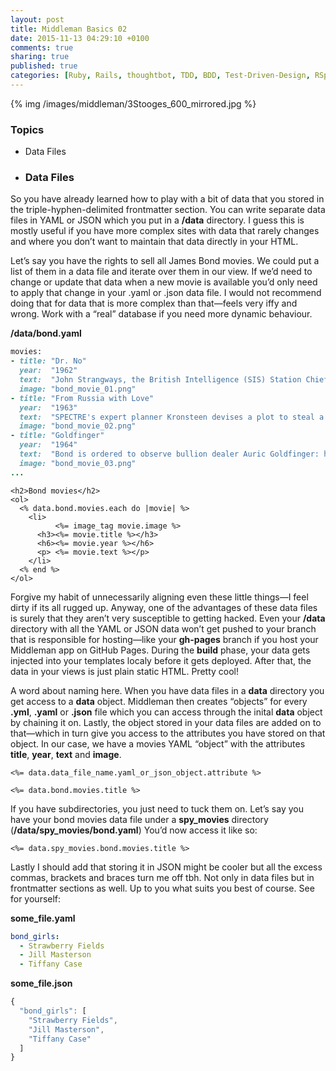 ```yaml
---
layout: post
title: Middleman Basics 02
date: 2015-11-13 04:29:10 +0100
comments: true
sharing: true
published: true 
categories: [Ruby, Rails, thoughtbot, TDD, BDD, Test-Driven-Design, RSpec, Factory Girl]
---
```


{% img /images/middleman/3Stooges_600_mirrored.jpg %}

### Topics

+ Data Files

+ ### Data Files

So you have already learned how to play with a bit of data that you stored in the triple-hyphen-delimited frontmatter section. You can write separate data files in YAML or JSON which you put in a **/data** directory. I guess this is mostly useful if you have more complex sites with data that rarely changes and where you don’t want to maintain that data directly in your HTML.

Let’s say you have the rights to sell all James Bond movies. We could put a list of them in a data file and iterate over them in our view. If we’d need to change or update that data when a new movie is available you’d only need to apply that change in your .yaml or .json data file. I would not recommend doing that for data that is more complex than that—feels very iffy and wrong. Work with a “real” database if you need more dynamic behaviour. 

**/data/bond.yaml**

``` ruby
movies:
- title: "Dr. No"
  year:  "1962"
  text:  "John Strangways, the British Intelligence (SIS) Station Chief in Jamaica, is killed. In response, British agent James Bond—also known as 007—is sent to Jamaica to investigate the circumstances. During his investigation Bond meets Quarrel, a Cayman fisherman, who had been working with Strangways around the nearby islands to collect mineral samples. One of the islands was Crab Key, home to the reclusive Dr. No."
  image: "bond_movie_01.png"
- title: "From Russia with Love"
  year:  "1963"
  text:  "SPECTRE's expert planner Kronsteen devises a plot to steal a Lektor cryptographic device from the Soviets and sell it back to them while exacting revenge on Bond for killing their agent Dr. No; ex-SMERSH operative Rosa Klebb is in charge of the mission. She recruits Donald "Red" Grant as an assassin and Tatiana Romanova, a cipher clerk at the Soviet consulate in Istanbul, as the unwitting bait."
  image: "bond_movie_02.png"
- title: "Goldfinger"
  year:  "1964"
  text:  "Bond is ordered to observe bullion dealer Auric Goldfinger: he sees Goldfinger cheating at cards and stops him by distracting his employee, who is subsequently killed by Goldfinger's Korean manservant Oddjob. Bond is then instructed to investigate Goldfinger's gold smuggling and he follows the dealer to Switzerland. Bond is captured when he reconnoitres Goldfinger's plant and is drugged; he is taken to Goldfinger's Kentucky stud farm and is imprisoned. He escapes briefly to witness Goldfinger's meeting with U.S. mafiosi, who have brought the materials he needs for an operation to rob Fort Knox."
  image: "bond_movie_03.png"
...
```

``` erb
<h2>Bond movies</h2>
<ol>
  <% data.bond.movies.each do |movie| %>
    <li>
          <%= image_tag movie.image %>
      <h3><%= movie.title %></h3>
      <h6><%= movie.year %></h6>
      <p> <%= movie.text %></p>
    </li>
  <% end %>
</ol>
```

Forgive my habit of unnecessarily aligning even these little things—I feel dirty if its all rugged up. Anyway, one of the advantages of these data files is surely that they aren’t very susceptible to getting hacked. Even your **/data** directory with all the YAML or JSON data won’t get pushed to your branch that is responsible for hosting—like your **gh-pages** branch if you host your Middleman app on GitHub Pages. During the **build** phase, your data gets injected into your templates localy before it gets deployed. After that, the data in your views is just plain static HTML. Pretty cool!

A word about naming here. When you have data files in a **data** directory you get access to a **data** object. Middleman then creates “objects” for every **.yml**, **.yaml** or **.json** file which you can access through the inital **data** object by chaining it on. Lastly, the object stored in your data files are added on to that—which in turn give you access to the attributes you have stored on that object. In our case, we have a movies YAML “object” with the attributes **title**, **year**, **text** and **image**.


``` erb
<%= data.data_file_name.yaml_or_json_object.attribute %>

<%= data.bond.movies.title %>
```

If you have subdirectories, you just need to tuck them on. Let’s say you have your bond movies data file under a **spy_movies** directory (**/data/spy_movies/bond.yaml**) You’d now access it like so:

``` erb
<%= data.spy_movies.bond.movies.title %>
```

Lastly I should add that storing it in JSON might be cooler but all the excess commas, brackets and braces turn me off tbh. Not only in data files but in frontmatter sections as well. Up to you what suits you best of course. See for yourself:

**some_file.yaml**

``` yaml
bond_girls:
  - Strawberry Fields 
  - Jill Masterson
  - Tiffany Case
```

**some_file.json**

``` javascript
{
  "bond_girls": [
    "Strawberry Fields",
    "Jill Masterson",
    "Tiffany Case"
  ]
}
```
